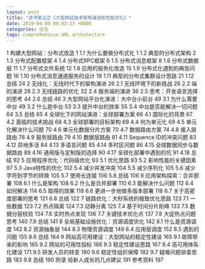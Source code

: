 ```yaml
---
layout: post
title: "读书笔记之《大型网站技术架构演进和性能优化》"
date: 2019-04-09 09:03:13 +0800
categories: 综合
tags: comprehensive UML architecture
---
```


1 构建大型网站：分布式改造	1
1.1 为什么要做分布式化	1
1.2 典型的分布式架构	2
1.3 分布式配置框架	4
1.4 分布式RPC框架	6
1.5 分布式消息框架	8
1.6 分布式数据层	11
1.7 分布式文件系统	12
1.8 应用的服务化改造	15
1.9 分布式化遇到的典型问题	16
1.10 分布式消息通道服务的设计	19
1.11 典型的分布式集群设计思路	21
1.12 总结	24
2 无线化：无线时代下的架构演进	26
2.1 无线环境下的新挑战	26
2.2 端的演进	28
2.3 无线链路的优化	32
2.4 服务端的演进	36
2.5 思考：开发语言选择的思考	44
2.6 总结	46
3 大型网站平台化演进：大中台小前台	49
3.1 为什么需要中台	49
3.2 什么是中台	53
3.3 提升中台的效率	55
3.4 中台是否能解决一切问题	64
3.5 总结	65
4 全球化下的网站演进：全球部署方案	66
4.1 国际化的背景	67
4.2 面临的技术挑战	68
4.3 全球部署的目标架构	69
4.4 何为单元化	69
4.5 单元化解决什么问题	70
4.6 单元化数据分片方案	70
4.7 数据路由方案	74
4.8 接入层路由	78
4.9 服务层路由	79
4.10 数据层路由	81
4.11 Sequence ID的冲突问题	83
4.12 异地多活	84
4.13 多语言问题	85
4.14 多时区问题	86
4.15 全球数据同步与数据路由	89
4.16 通用版与定制版的选择	90
4.17 全球化部署中遇到的坑	91
4.18 总结	92
5 应用程序优化：代码级优化	93
5.1 优化思路	93
5.2 影响性能的关键因素	97
5.3 Java特性的优化	102
5.4 减少并发冲突	104
5.5 减少序列化	105
5.6 减少字符到字节的转换	105
5.7 使用长连接	106
5.8 总结	106
6 应用架构探索：合并部署	108
6.1 什么是架构	108
6.2 什么是合并部署	110
6.3 能解决什么问题	112
6.4 如何解决	114
6.5 取得的效果	118
6.6 更进一步地做多版本部署	118
6.7 关于高密度部署的思考	121
6.8 总结	122
7 链路优化：大秒系统的极致优化思路	123
7.1 一些数据	123
7.2 热点隔离	124
7.3 动静分离	125
7.4 基于时间分片削峰	133
7.5 数据分层校验	134
7.6 实时热点发现	136
7.7 关键技术优化点	137
7.8 大促热点问题思考	140
7.9 总结	141
8 全局基础设施优化：资源调度优化	142
8.1 什么是资源调度	142
8.2 资源抽象层	144
8.3 物理资源调度	149
8.4 应用层调度	152
8.5 遇到的问题	155
8.6 总结	164
9 网站高可用建设：大型网站的稳定性建设	165
9.1 故障带来的影响	165
9.2 网站的可用性指标	166
9.3 稳定性建设思路	167
9.4 高可用体系化建设	171
9.5 研发人员的转变	180
9.6 稳定性组织保障	182
9.7 疑难问题排查思路	183
9.8 总结	190
附录 给新人成长的几点建议	191
参考资料	197

